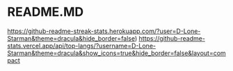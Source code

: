 # README.MD

https://github-readme-streak-stats.herokuapp.com/?user=D-Lone-Starman&theme=dracula&hide_border=false)
https://github-readme-stats.vercel.app/api/top-langs/?username=D-Lone-Starman&theme=dracula&show_icons=true&hide_border=false&layout=compact
